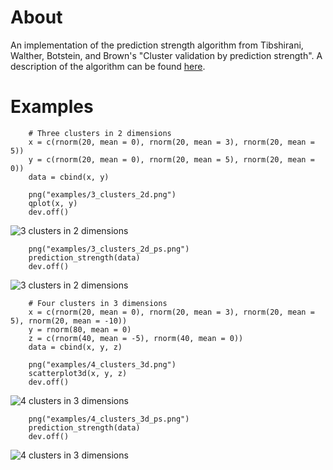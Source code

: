 # About

An implementation of the prediction strength algorithm from Tibshirani, Walther, Botstein, and Brown's "Cluster validation by prediction strength". A description of the algorithm can be found [here](http://echen.me/posts/counting-clusters).

# Examples

		# Three clusters in 2 dimensions
		x = c(rnorm(20, mean = 0), rnorm(20, mean = 3), rnorm(20, mean = 5))
		y = c(rnorm(20, mean = 0), rnorm(20, mean = 5), rnorm(20, mean = 0))
		data = cbind(x, y)

		png("examples/3_clusters_2d.png")
		qplot(x, y)
		dev.off()
		
![3 clusters in 2 dimensions](https://github.com/echen/prediction-strength/raw/master/examples/3_clusters_2d.png)

		png("examples/3_clusters_2d_ps.png")
		prediction_strength(data)
		dev.off()
		
![3 clusters in 2 dimensions](https://github.com/echen/prediction-strength/raw/master/examples/3_clusters_2d_ps.png)

		# Four clusters in 3 dimensions
		x = c(rnorm(20, mean = 0), rnorm(20, mean = 3), rnorm(20, mean = 5), rnorm(20, mean = -10))
		y = rnorm(80, mean = 0)
		z = c(rnorm(40, mean = -5), rnorm(40, mean = 0))
		data = cbind(x, y, z)

		png("examples/4_clusters_3d.png")
		scatterplot3d(x, y, z)
		dev.off()
		
![4 clusters in 3 dimensions](https://github.com/echen/prediction-strength/raw/master/examples/4_clusters_3d.png)
		
		png("examples/4_clusters_3d_ps.png")
		prediction_strength(data)
		dev.off()
		
![4 clusters in 3 dimensions](https://github.com/echen/prediction-strength/raw/master/examples/4_clusters_3d_ps.png)